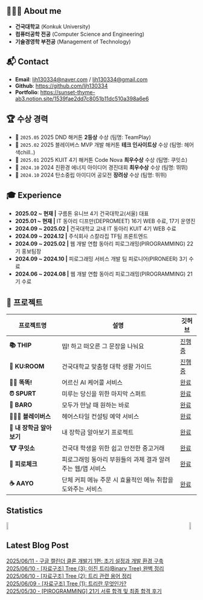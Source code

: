 ## 👩🏻‍💻 About me 
- **건국대학교** (Konkuk University) 
- **컴퓨터공학 전공** (Computer Science and Engineering)   
- **기술경영학 부전공** (Management of Technology)

## 📬 Contact
- **Email**: [ljh130334@naver.com](mailto:ljh130334@naver.com) / [ljh130334@gmail.com](mailto:ljh130334@gmail.com)
- **Github**: https://github.com/ljh130334
- **Portfolio**: https://sunset-thyme-ab3.notion.site/1539fae2dd7c8051b11dc510a398a6e6
    
## 🏆 수상 경력 
- 🥈 `2025.05` 2025 DND 해커톤 **2등상** 수상 (팀명: TeamPlay)
- 🥇 `2025.02` 2025 블레이버스 MVP 개발 해커톤 **테크 인사이트상** 수상 (팀명: 헤어색chill..)
- 🥈 `2025.01` 2025 KUIT 4기 해커톤 Code Nova **최우수상** 수상 (팀명: 쿠잇소)
- 🥈 `2024.10` 2024 친환경 에너지 아이디어 경진대회 **최우수상** 수상 (팀명: 뛰뛰) 
- 🥉 `2024.10` 2024 탄소중립 아이디어 공모전 **장려상** 수상 (팀명: 뛰뛰)

## 🎓 Experience
- **2025.02 ~ 현재  |**  구름톤 유니브 4기 건국대학교(서울) 대표
- **2025.01 ~ 현재  |**  IT 동아리 디프만(DEPROMEET) 16기 WEB 수료, 17기 운영진
- **2024.09 ~ 2025.02  |**  건국대학교 교내 IT 동아리 KUIT 4기 WEB 수료
- **2024.09 ~ 2024.12  |**  주식회사 스칼라집 TF팀 프론트엔드
- **2024.09 ~ 2025.02  |**  웹 개발 연합 동아리 피로그래밍(PIROGRAMMING) 22기 홍보팀장
- **2024.09 ~ 2024.10  |**  피로그래밍 서비스 개발 팀 피로니어(PIRONEER) 3기 수료
- **2024.06 ~ 2024.08  |**  웹 개발 연합 동아리 피로그래밍(PIROGRAMMING) 21기 수료

## 📃 프로젝트

| 프로젝트명 | 설명 | 깃허브 |
|------------|------|--------|
| **📚 THIP** | 띱! 하고 떠오른 그 문장을 나눠요 | [진행중](https://github.com/THIP-TextHip/THIP-Web.git) |
| **🏫 KU:ROOM** | 건국대학교 맞춤형 대학 생활 가이드 | [진행중](https://github.com/KU-rum/KU-ROOM-Web) |
| **🤙🏻 똑똑!** | 어르신 AI 케어콜 서비스 | [완료](https://github.com/DND-HACKATON/frontend) |
| **⏰ SPURT** | 미루는 당신을 위한 마지막 스퍼트 | [완료](https://github.com/depromeet/16th-team3-FE) |
| **📍 BARO** | 모두가 만날 때 원하는 바로 | [완료](https://github.com/KUIT-BARO/BARO-FRONTEND) |
| **💇🏻‍♀️ 블레이버스** | 헤어스타일 컨설팅 예약 서비스 | [완료](https://github.com/blaybus-piro/Blaybus-Haertz-Web) |
| **💸 내 장학금 알아보기** | 내 장학금 알아보기 프로젝트 | [완료](https://github.com/Scholarzip-TF/janghakmoney-front) |
| **🐮 쿠잇소** | 건국대 학생을 위한 쉽고 안전한 중고거래 | [완료](https://github.com/CODE-NOVA-Team4/CODE-NOVA-Team4_WEB) |
| **📖 피로체크** | 피로그래밍 동아리 부원들의 과제 결과 알려주는 웹/앱 서비스 | [완료](https://github.com/Pironeer-APP/Pironeer_Homework_Web) |
| **☕ AAYO** | 단체 커피 메뉴 주문 시 효율적인 메뉴 취합을 도와주는 서비스 | [완료](https://github.com/shwnahn/aayo) |

## Statistics 
<div style="display: flex; justify-content: space-between; align-items: center;">
  <a href="https://github.com/devxb/gitanimals">
    <img src="https://render.gitanimals.org/farms/ljh130334" width="49%" />
  </a>
  <a href="https://github.com/anuraghazra/github-readme-stats">
    <img src="https://github-readme-stats.vercel.app/api?username=ljh130334&show_icons=true&theme=material-palenight&hide_border=true&bg_color=20232a&icon_color=ffd700&text_color=fff&title_color=ffd700&count_private=true" width="49%" />
  </a>
</div>

## Latest Blog Post
[2025/06/11 - 구글 캘린더 클론 개발기 1편: 초기 설정과 개발 환경 구축](https://fl0gydev.tistory.com/7) <br/>
[2025/06/10 - [자료구조] Tree (3): 이진 트리(Binary Tree) 완벽 정리](https://fl0gydev.tistory.com/4) <br/>
[2025/06/10 - [자료구조] Tree (2): 트리 관련 용어 정리](https://fl0gydev.tistory.com/3) <br/>
[2025/06/09 - [자료구조] Tree (1): 트리란 무엇인가?](https://fl0gydev.tistory.com/2) <br/>
[2025/05/30 - [PIROGRAMMING] 21기 서류 합격 및 최종 합격 후기](https://fl0gydev.tistory.com/1) <br/>
